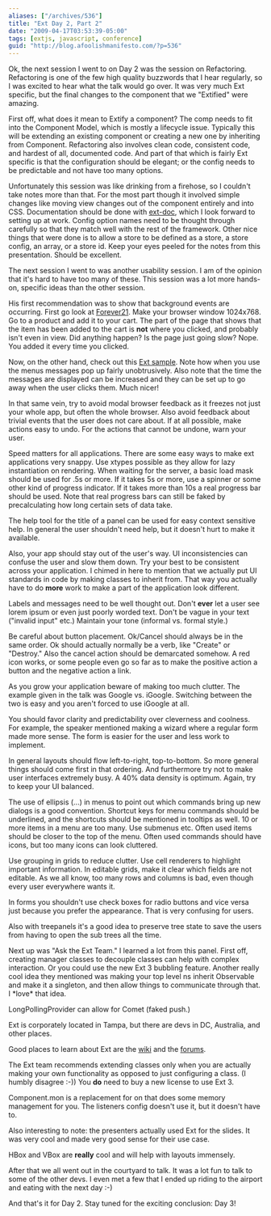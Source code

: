 ```yaml
---
aliases: ["/archives/536"]
title: "Ext Day 2, Part 2"
date: "2009-04-17T03:53:39-05:00"
tags: [extjs, javascript, conference]
guid: "http://blog.afoolishmanifesto.com/?p=536"
---
```

Ok, the next session I went to on Day 2 was the session on Refactoring. Refactoring is one of the few high quality buzzwords that I hear regularly, so I was excited to hear what the talk would go over. It was very much Ext specific, but the final changes to the component that we "Extified" were amazing.

First off, what does it mean to Extify a component? The comp needs to fit into the Component Model, which is mostly a lifecycle issue. Typically this will be extending an existing component or creating a new one by inheriting from Component. Refactoring also involves clean code, consistent code, and hardest of all, documented code. And part of that which is fairly Ext specific is that the configuration should be elegant; or the config needs to be predictable and not have too many options.

Unfortunately this session was like drinking from a firehose, so I couldn't take notes more than that. For the most part though it involved simple changes like moving view changes out of the component entirely and into CSS. Documentation should be done with [ext-doc](http://ext-doc.org), which I look forward to setting up at work. Config option names need to be thought through carefully so that they match well with the rest of the framework. Other nice things that were done is to allow a store to be defined as a store, a store config, an array, or a store id. Keep your eyes peeled for the notes from this presentation. Should be excellent.

The next session I went to was another usability session. I am of the opinion that it's hard to have too many of these. This session was a lot more hands-on, specific ideas than the other session.

His first recommendation was to show that background events are occurring. First go look at [Forever21](http://www.forever21.com/). Make your browser window 1024x768. Go to a product and add it to your cart. The part of the page that shows that the item has been added to the cart is **not** where you clicked, and probably isn't even in view. Did anything happen? Is the page just going slow? Nope. You added it every time you clicked.

Now, on the other hand, check out this [Ext sample](http://www.extjs.com/deploy/dev/examples/menu/menus.html). Note how when you use the menus messages pop up fairly unobtrusively. Also note that the time the messages are displayed can be increased and they can be set up to go away when the user clicks them. Much nicer!

In that same vein, try to avoid modal browser feedback as it freezes not just your whole app, but often the whole browser. Also avoid feedback about trivial events that the user does not care about. If at all possible, make actions easy to undo. For the actions that cannot be undone, warn your user.

Speed matters for all applications. There are some easy ways to make ext applications very snappy. Use xtypes possible as they allow for lazy instantiation on rendering. When waiting for the server, a basic load mask should be used for .5s or more. If it takes 5s or more, use a spinner or some other kind of progress indicator. If it takes more than 10s a real progress bar should be used. Note that real progress bars can still be faked by precalculating how long certain sets of data take.

The help tool for the title of a panel can be used for easy context sensitive help. In general the user shouldn't need help, but it doesn't hurt to make it available.

Also, your app should stay out of the user's way. UI inconsistencies can confuse the user and slow them down. Try your best to be consistent across your application. I chimed in here to mention that we actually put UI standards in code by making classes to inherit from. That way you actually have to do **more** work to make a part of the application look different.

Labels and messages need to be well thought out. Don't **ever** let a user see lorem ipsum or even just poorly worded text. Don't be vague in your text ("invalid input" etc.) Maintain your tone (informal vs. formal style.)

Be careful about button placement. Ok/Cancel should always be in the same order. Ok should actually normally be a verb, like "Create" or "Destroy." Also the cancel action should be demarcated somehow. A red icon works, or some people even go so far as to make the positive action a button and the negative action a link.

As you grow your application beware of making too much clutter. The example given in the talk was Google vs. iGoogle. Switching between the two is easy and you aren't forced to use iGoogle at all.

You should favor clarity and predictability over cleverness and coolness. For example, the speaker mentioned making a wizard where a regular form made more sense. The form is easier for the user and less work to implement.

In general layouts should flow left-to-right, top-to-bottom. So more general things should come first in that ordering. And furthermore try not to make user interfaces extremely busy. A 40% data density is optimum. Again, try to keep your UI balanced.

The use of ellipsis (...) in menus to point out which commands bring up new dialogs is a good convention. Shortcut keys for menu commands should be underlined, and the shortcuts should be mentioned in tooltips as well. 10 or more items in a menu are too many. Use submenus etc. Often used items should be closer to the top of the menu. Often used commands should have icons, but too many icons can look cluttered.

Use grouping in grids to reduce clutter. Use cell renderers to highlight important information. In editable grids, make it clear which fields are not editable. As we all know, too many rows and columns is bad, even though every user everywhere wants it.

In forms you shouldn't use check boxes for radio buttons and vice versa just because you prefer the appearance. That is very confusing for users.

Also with treepanels it's a good idea to preserve tree state to save the users from having to open the sub trees all the time.

Next up was "Ask the Ext Team." I learned a lot from this panel. First off, creating manager classes to decouple classes can help with complex interaction. Or you could use the new Ext 3 bubbling feature. Another really cool idea they mentioned was making your top level ns inherit Observable and make it a singleton, and then allow things to communicate through that. I \*love\* that idea.

LongPollingProvider can allow for Comet (faked push.)

Ext is corporately located in Tampa, but there are devs in DC, Australia, and other places.

Good places to learn about Ext are the [wiki](http://extjs.com/learn) and the [forums](http://extjs.com/forum/).

The Ext team recommends extending classes only when you are actually making your own functionality as opposed to just configuring a class. (I humbly disagree :-)) You **do** need to buy a new license to use Ext 3.

Component.mon is a replacement for on that does some memory management for you. The listeners config doesn't use it, but it doesn't have to.

Also interesting to note: the presenters actually used Ext for the slides. It was very cool and made very good sense for their use case.

HBox and VBox are **really** cool and will help with layouts immensely.

After that we all went out in the courtyard to talk. It was a lot fun to talk to some of the other devs. I even met a few that I ended up riding to the airport and eating with the next day :-)

And that's it for Day 2. Stay tuned for the exciting conclusion: Day 3!

